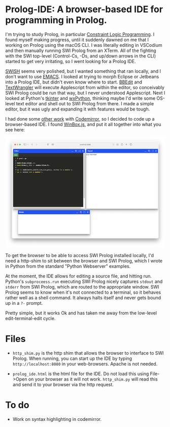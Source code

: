 # Prolog-IDE: A browser-based IDE for programming in Prolog.

I'm trying to study Prolog, in particular [Constraint Logic Programming](https://github.com/tbensky/Prolog-CLP). I found myself making progress, until it
suddenly dawned on me that I working on Prolog using the macOS CLI. I was literally editing in VSCodium and then manually running SWI Prolog from an XTerm. All of the fighting with the SWI top-level (Control-Cs, -Ds, and up/down arrows in the CLI) started to get very irritating, so I went looking for a Prolog IDE. 

[SWISH](https://swish.swi-prolog.org) seems very polished, but I wanted something that ran locally, and I don't want to use [EMACS](https://www.metalevel.at/ediprolog/). I looked at trying to morph Eclipse or Jetbeans into a Prolog IDE, but didn't even know where to start.  [BBEdit](https://barebones.com) and [TextWrangler](https://barebones.com) will execute Applescript from within the editor, so conceivably SWI Prolog could be run that way, but I never understood Applescript. Next I looked at Python's [tkinter](https://docs.python.org/3/library/tkinter.html) and [wxPython](https://wxpython.org), thinking maybe I'd write some OS-level text editor and shell out to SWI Prolog from there.  I made a simple editor, but it was ugly and expanding it with features would be tough.

I had done some [other work](https://physgl.csm.calpoly.edu) with [Codemirror](https://codemirror.net), so I decided to code up a browser-based IDE.  I found
[WinBox.js](https://nextapps-de.github.io/winbox/), and put it all together into what you see here:

![Sample of Prolog, showing editor, output, and error windows](https://github.com/tbensky/Prolog-IDE/blob/main/sample.png)

To get the browser to be able to access SWI Prolog installed locally, I'd need a http-shim to sit between the browser and SWI Prolog, which I wrote in Python from the standard "Python Webserver" examples.


At the moment, the IDE allows for editing a source file, and hitting run. Python's `subproceess.run` executing SWI Prolog nicely captures `stdout` and `stderr` from SWI Prolog, which are routed to the appropriate window. SWI Prolog seems to know when it's not connected to a terminal, so it  behaves rather well as a shell command.  It always halts itself and never gets bound up in a `?-` prompt.

Pretty simple, but it works Ok and has taken me away from the low-level edit-terminal-edit cycle.

# Files

* `http_shim.py` is the http shim that allows the browser to interface to SWI Prolog.  When running, you can start up the IDE by typing `http://localhost:8080` in your web-browsers. Apache is not needed.

* `prolog_ide.html` is the html file for the IDE. Do not load this using File->Open on your browser as it will not work. `http_shim.py` will read this and send it to your browser via the http request.

# To do

* Work on syntax highlighting in codemirror.